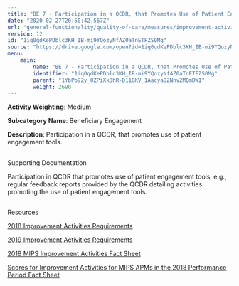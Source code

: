 ```yaml
---
title: "BE 7 - Participation in a QCDR, that Promotes Use of Patient Engagement Tools"
date: "2020-02-27T20:50:42.567Z"
url: "general-functionality/quality-of-care/measures/improvement-activities-measures/2018-improvement-activities/be-7-participation-in-a-qcdr-that-promotes-use-of-patient-engagement-tools.html"
version: 12
id: "1iq0qdKePDblc3KH_IB-mi9YQozyNfAZ0aTnETFZS0Mg"
source: "https://drive.google.com/open?id=1iq0qdKePDblc3KH_IB-mi9YQozyNfAZ0aTnETFZS0Mg"
menu:
    main:
        name: "BE 7 - Participation in a QCDR, that Promotes Use of Patient Engagement Tools"
        identifier: "1iq0qdKePDblc3KH_IB-mi9YQozyNfAZ0aTnETFZS0Mg"
        parent: "1YbPb92y_0ZPiXk8hR-D11GKV_1AacyaOZNnv2MQmDWI"
        weight: 2690
---
```









**Activity Weighting**: Medium

**Subcategory Name**: Beneficiary Engagement

**Description**: Participation in a QCDR, that promotes use of patient engagement tools.







## 

Supporting Documentation

Participation in QCDR that promotes use of patient engagement tools, e.g., regular feedback reports provided by the QCDR detailing activities promoting the use of patient engagement tools.







## 

Resources

[2018 Improvement Activities Requirements](https://qpp.cms.gov/mips/improvement-activities?py=2018)

[2019 Improvement Activities Requirements](https://qpp.cms.gov/mips/improvement-activities?py=2019)

[2018 MIPS Improvement Activities Fact Sheet](https://qpp.cms.gov/resource/2018%20MIPS%20Improvement%20Activities%20Fact%20Sheet)

[Scores for Improvement Activities for MIPS APMs in the 2018 Performance Period Fact Sheet](https://qpp.cms.gov/resource/2018%20MIPS%20APMs%20improvement%20Activities%20scores%20fact%20sheet)

